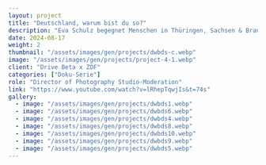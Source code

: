 ```yaml
---
layout: project
title: "Deutschland, warum bist du so?"
description: "Eva Schulz begegnet Menschen in Thüringen, Sachsen & Brandenburg, die Journalisten aus dem Weg gehen. Ihre Aufgabe: Vorurteile hinterfragen und zuhören."
date: 2024-08-17
weight: 2
thumbnail: "/assets/images/gen/projects/dwbds-c.webp"
image: "/assets/images/gen/projects/project-4-1.webp"
client: "Drive Beta x ZDF"
categories: ["Doku-Serie"]
role: "Director of Photography Studio-Moderation"
link: "https://www.youtube.com/watch?v=lRhepTqwjIs&t=74s"
gallery:
  - image: "/assets/images/gen/projects/dwbds1.webp"
  - image: "/assets/images/gen/projects/dwbds6.webp"
  - image: "/assets/images/gen/projects/dwbds4.webp"
  - image: "/assets/images/gen/projects/dwbds8.webp"
  - image: "/assets/images/gen/projects/dwbds10.webp"
  - image: "/assets/images/gen/projects/dwbds9.webp"
  - image: "/assets/images/gen/projects/dwbds5.webp"
---
```


